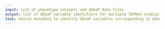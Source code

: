 ```yaml
---
input: list of phenotype concepts and dbGaP data files
output: list of dbGaP variable identifiers for multiple TOPMed studies
task: Search metadata to identify dbGaP variables corresponding to phenotype concepts
---
```

